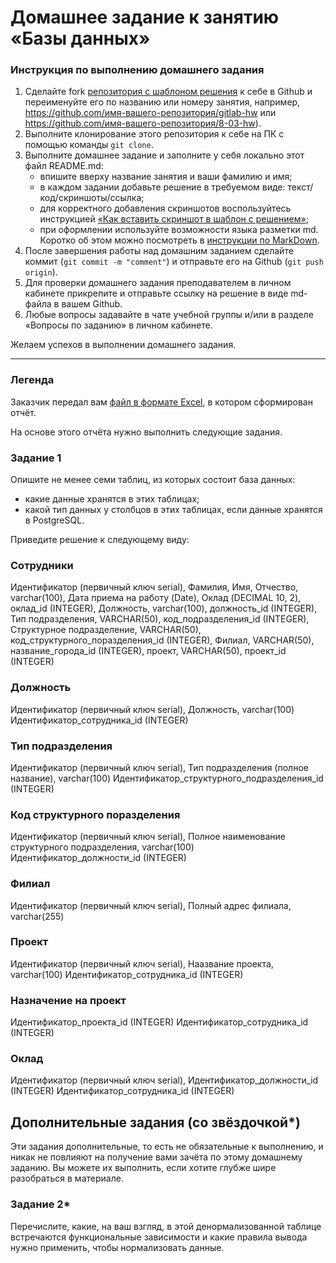 # Домашнее задание к занятию «Базы данных»

### Инструкция по выполнению домашнего задания

1. Сделайте fork [репозитория c шаблоном решения](https://github.com/netology-code/sys-pattern-homework) к себе в Github и переименуйте его по названию или номеру занятия, например, https://github.com/имя-вашего-репозитория/gitlab-hw или https://github.com/имя-вашего-репозитория/8-03-hw).
2. Выполните клонирование этого репозитория к себе на ПК с помощью команды `git clone`.
3. Выполните домашнее задание и заполните у себя локально этот файл README.md:
   - впишите вверху название занятия и ваши фамилию и имя;
   - в каждом задании добавьте решение в требуемом виде: текст/код/скриншоты/ссылка;
   - для корректного добавления скриншотов воспользуйтесь инструкцией [«Как вставить скриншот в шаблон с решением»](https://github.com/netology-code/sys-pattern-homework/blob/main/screen-instruction.md);
   - при оформлении используйте возможности языка разметки md. Коротко об этом можно посмотреть в [инструкции по MarkDown](https://github.com/netology-code/sys-pattern-homework/blob/main/md-instruction.md).
4. После завершения работы над домашним заданием сделайте коммит (`git commit -m "comment"`) и отправьте его на Github (`git push origin`).
5. Для проверки домашнего задания преподавателем в личном кабинете прикрепите и отправьте ссылку на решение в виде md-файла в вашем Github.
6. Любые вопросы задавайте в чате учебной группы и/или в разделе «Вопросы по заданию» в личном кабинете.

Желаем успехов в выполнении домашнего задания.

---
### Легенда

Заказчик передал вам [файл в формате Excel](https://github.com/netology-code/sdb-homeworks/blob/main/resources/hw-12-1.xlsx), в котором сформирован отчёт. 

На основе этого отчёта нужно выполнить следующие задания.

### Задание 1

Опишите не менее семи таблиц, из которых состоит база данных:

- какие данные хранятся в этих таблицах;
- какой тип данных у столбцов в этих таблицах, если данные хранятся в PostgreSQL.

Приведите решение к следующему виду:



### Сотрудники

Идентификатор (первичный ключ serial),
Фамилия, Имя, Отчество, varchar(100),
Дата приема на работу (Date),
Оклад (DECIMAL 10, 2), оклад_id (INTEGER),
Должность, varchar(100), должность_id (INTEGER),
Тип подразделения, VARCHAR(50), код_подразделения_id (INTEGER),
Структурное подразделение, VARCHAR(50), код_структурного_поразделения_id (INTEGER),
Филиал, VARCHAR(50), название_города_id (INTEGER),
проект, VARCHAR(50), проект_id (INTEGER)

### Должность

Идентификатор (первичный ключ serial),
Должность, varchar(100)
Идентификатор_сотрудника_id (INTEGER)

### Тип подразделения

Идентификатор (первичный ключ serial),
Тип подразделения (полное название), varchar(100)
Идентификатор_структурного_подразделения_id (INTEGER)

### Код структурного поразделения

Идентификатор (первичный ключ serial),
Полное наименование структурного подразделения, varchar(100)
Идентификатор_должности_id (INTEGER)

### Филиал

Идентификатор (первичный ключ serial),
Полный адрес филиала, varchar(255)

### Проект

Идентификатор (первичный ключ serial),
Наазвание проекта, varchar(100)
Идентификатор_сотрудника_id (INTEGER)

### Назначение на проект

Идентификатор_проекта_id (INTEGER)
Идентификатор_сотрудника_id (INTEGER)

### Оклад

Идентификатор (первичный ключ serial),
Идентификатор_должности_id (INTEGER)
Идентификатор_сотрудника_id (INTEGER)


## Дополнительные задания (со звёздочкой*)
Эти задания дополнительные, то есть не обязательные к выполнению, и никак не повлияют на получение вами зачёта по этому домашнему заданию. Вы можете их выполнить, если хотите глубже шире разобраться в материале.


### Задание 2*

Перечислите, какие, на ваш взгляд, в этой денормализованной таблице встречаются функциональные зависимости и какие правила вывода нужно применить, чтобы нормализовать данные.
